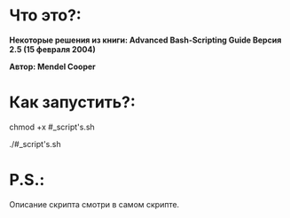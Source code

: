 # Что это?:

**Некоторые решения из книги:
Advanced Bash-Scripting Guide
Версия 2.5 (15 февраля 2004)**

**Автор:
Mendel Cooper**
# Как запустить?:

chmod +x #_script's.sh

./#_script's.sh

# P.S.:

Описание скрипта смотри в самом скрипте.

